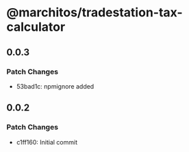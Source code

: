 # @marchitos/tradestation-tax-calculator

## 0.0.3

### Patch Changes

- 53bad1c: npmignore added

## 0.0.2

### Patch Changes

- c1ff160: Initial commit
